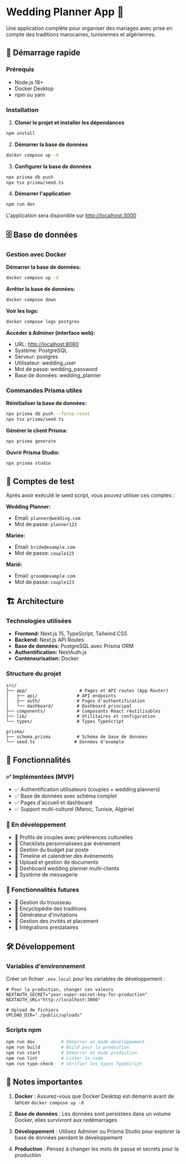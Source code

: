 # Wedding Planner App 💒

Une application complète pour organiser des mariages avec prise en compte des traditions marocaines, tunisiennes et algériennes.

## 🚀 Démarrage rapide

### Prérequis
- Node.js 18+
- Docker Desktop
- npm ou yarn

### Installation

1. **Cloner le projet et installer les dépendances**
```bash
npm install
```

2. **Démarrer la base de données**
```bash
docker compose up -d
```

3. **Configurer la base de données**
```bash
npx prisma db push
npx tsx prisma/seed.ts
```

4. **Démarrer l'application**
```bash
npm run dev
```

L'application sera disponible sur [http://localhost:3000](http://localhost:3000)

## 🗄️ Base de données

### Gestion avec Docker

**Démarrer la base de données:**
```bash
docker compose up -d
```

**Arrêter la base de données:**
```bash
docker compose down
```

**Voir les logs:**
```bash
docker compose logs postgres
```

**Accéder à Adminer (interface web):**
- URL: [http://localhost:8080](http://localhost:8080)
- Système: PostgreSQL
- Serveur: postgres
- Utilisateur: wedding_user
- Mot de passe: wedding_password
- Base de données: wedding_planner

### Commandes Prisma utiles

**Réinitialiser la base de données:**
```bash
npx prisma db push --force-reset
npx tsx prisma/seed.ts
```

**Générer le client Prisma:**
```bash
npx prisma generate
```

**Ouvrir Prisma Studio:**
```bash
npx prisma studio
```

## 👥 Comptes de test

Après avoir exécuté le seed script, vous pouvez utiliser ces comptes :

**Wedding Planner:**
- Email: `planner@wedding.com`
- Mot de passe: `planner123`

**Mariée:**
- Email: `bride@example.com`
- Mot de passe: `couple123`

**Marié:**
- Email: `groom@example.com`
- Mot de passe: `couple123`

## 🏗️ Architecture

### Technologies utilisées
- **Frontend:** Next.js 15, TypeScript, Tailwind CSS
- **Backend:** Next.js API Routes
- **Base de données:** PostgreSQL avec Prisma ORM
- **Authentification:** NextAuth.js
- **Conteneurisation:** Docker

### Structure du projet
```
src/
├── app/                    # Pages et API routes (App Router)
│   ├── api/               # API endpoints
│   ├── auth/              # Pages d'authentification
│   └── dashboard/         # Dashboard principal
├── components/            # Composants React réutilisables
├── lib/                   # Utilitaires et configuration
└── types/                 # Types TypeScript

prisma/
├── schema.prisma          # Schéma de base de données
└── seed.ts               # Données d'exemple
```

## 🎯 Fonctionnalités

### ✅ Implémentées (MVP)
- ✅ Authentification utilisateurs (couples + wedding planners)
- ✅ Base de données avec schéma complet
- ✅ Pages d'accueil et dashboard
- ✅ Support multi-culturel (Maroc, Tunisie, Algérie)

### 🔄 En développement
- 🔄 Profils de couples avec préférences culturelles
- 🔄 Checklists personnalisées par événement
- 🔄 Gestion du budget par poste
- 🔄 Timeline et calendrier des événements
- 🔄 Upload et gestion de documents
- 🔄 Dashboard wedding planner multi-clients
- 🔄 Système de messagerie

### 🔮 Fonctionnalités futures
- 🔮 Gestion du trousseau
- 🔮 Encyclopédie des traditions
- 🔮 Générateur d'invitations
- 🔮 Gestion des invités et placement
- 🔮 Intégrations prestataires

## 🛠️ Développement

### Variables d'environnement
Créer un fichier `.env.local` pour les variables de développement :

```env
# Pour la production, changer ces valeurs
NEXTAUTH_SECRET="your-super-secret-key-for-production"
NEXTAUTH_URL="http://localhost:3000"

# Upload de fichiers
UPLOAD_DIR="./public/uploads"
```

### Scripts npm

```bash
npm run dev          # Démarrer en mode développement
npm run build        # Build pour la production
npm run start        # Démarrer en mode production
npm run lint         # Linter le code
npm run type-check   # Vérifier les types TypeScript
```

## 📝 Notes importantes

1. **Docker** : Assurez-vous que Docker Desktop est démarré avant de lancer `docker compose up -d`

2. **Base de données** : Les données sont persistées dans un volume Docker, elles survivront aux redémarrages

3. **Développement** : Utilisez Adminer ou Prisma Studio pour explorer la base de données pendant le développement

4. **Production** : Pensez à changer les mots de passe et secrets pour la production
